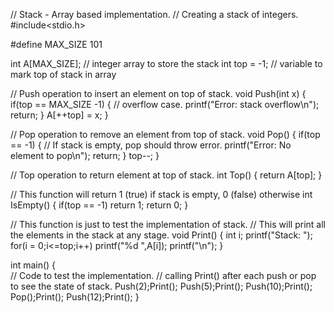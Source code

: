  // Stack - Array based implementation. 
// Creating a stack of integers. 
#include<stdio.h>

#define MAX_SIZE 101

int A[MAX_SIZE]; // integer array to store the stack 
int top = -1;  // variable to mark top of stack in array

// Push operation to insert an element on top of stack. 
void Push(int x) 
{
  if(top == MAX_SIZE -1) { // overflow case. 
		printf("Error: stack overflow\n");
		return;
	}
	A[++top] = x;
}

// Pop operation to remove an element from top of stack.
void Pop() 
{
	if(top == -1) { // If stack is empty, pop should throw error. 
		printf("Error: No element to pop\n");
		return;
	}
	top--;
}

// Top operation to return element at top of stack. 
int Top() 
{
	return A[top];
}

// This function will return 1 (true) if stack is empty, 0 (false) otherwise
int IsEmpty()
{
    if(top == -1) return 1;
    return 0;
}

// This function is just to test the implementation of stack. 
// This will print all the elements in the stack at any stage. 
void Print() {
	int i;
	printf("Stack: ");
	for(i = 0;i<=top;i++)
		printf("%d ",A[i]);
	printf("\n");
}

int main() {	
  // Code to test the implementation. 
  // calling Print() after each push or pop to see the state of stack. 
	Push(2);Print();
	Push(5);Print();
	Push(10);Print();
	Pop();Print();
	Push(12);Print();
}
